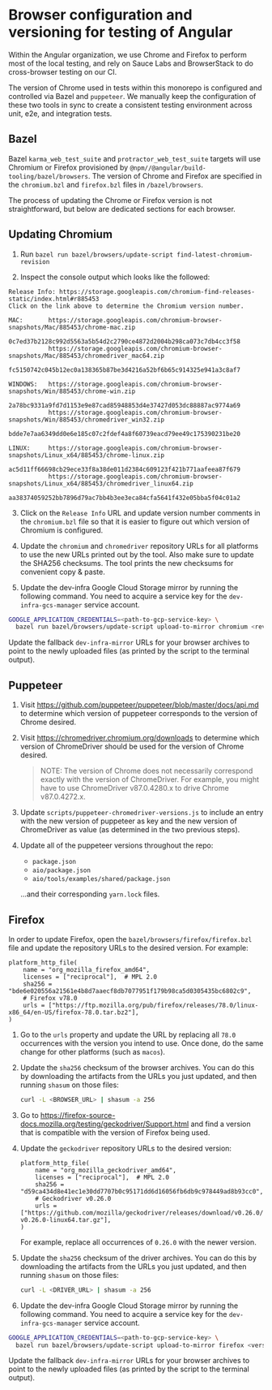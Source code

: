# Browser configuration and versioning for testing of Angular

Within the Angular organization, we use Chrome and Firefox to perform most of the local testing, and rely on Sauce Labs and BrowserStack to do cross-browser testing on our CI.

The version of Chrome used in tests within this monorepo is configured and controlled via Bazel and `puppeteer`.
We manually keep the configuration of these two tools in sync to create a consistent testing environment across unit, e2e, and integration tests.

## Bazel

Bazel `karma_web_test_suite` and `protractor_web_test_suite` targets will use Chromium or Firefox provisioned by `@npm//@angular/build-tooling/bazel/browsers`.
The version of Chrome and Firefox are specified in the `chromium.bzl` and `firefox.bzl` files in `/bazel/browsers`.

The process of updating the Chrome or Firefox version is not straightforward, but below are dedicated sections for each browser.

## Updating Chromium

1. Run `bazel run bazel/browsers/update-script find-latest-chromium-revision`

2. Inspect the console output which looks like the followed:

```
Release Info: https://storage.googleapis.com/chromium-find-releases-static/index.html#r885453
Click on the link above to determine the Chromium version number.

MAC:       https://storage.googleapis.com/chromium-browser-snapshots/Mac/885453/chrome-mac.zip
                0c7ed37b2128c992d5563a5b54d2c2790ce4872d2004b298ca073c7db4cc3f58
           https://storage.googleapis.com/chromium-browser-snapshots/Mac/885453/chromedriver_mac64.zip
                fc5150742c045b12ec0a138365b87be3d4216a52bf6b65c914325e941a3c8af7

WINDOWS:   https://storage.googleapis.com/chromium-browser-snapshots/Win/885453/chrome-win.zip
                2a78bc9331a9fd7d1153e9e87cad85948853d4e37427d053dc88887ac9774a69
           https://storage.googleapis.com/chromium-browser-snapshots/Win/885453/chromedriver_win32.zip
                bdde7e7aa6349dd0e6e185c07c2fdef4a8f60739eacd79ee49c175390231be20

LINUX:     https://storage.googleapis.com/chromium-browser-snapshots/Linux_x64/885453/chrome-linux.zip
                ac5d11ff66698cb29ece33f8a38de011d2384c609123f421b771aafeea87f679
           https://storage.googleapis.com/chromium-browser-snapshots/Linux_x64/885453/chromedriver_linux64.zip
                aa38374059252bb7896d79ac7bb4b3ee3eca84cfa5641f432e05bba5f04c01a2

```

3. Click on the `Release Info` URL and update version number comments in the `chromium.bzl` file so
   that it is easier to figure out which version of Chromium is configured.

4. Update the `chromium` and `chromedriver` repository URLs for all platforms to use the
   new URLs printed out by the tool. Also make sure to update the SHA256 checksums. The tool prints the
   new checksums for convenient copy & paste.

5. Update the dev-infra Google Cloud Storage mirror by running the following command.
   You need to acquire a service key for the `dev-infra-gcs-manager` service account.

```bash
GOOGLE_APPLICATION_CREDENTIALS=<path-to-gcp-service-key> \
  bazel run bazel/browsers/update-script upload-to-mirror chromium <revision-num>
```

Update the fallback `dev-infra-mirror` URLs for your browser archives to point to the newly
uploaded files (as printed by the script to the terminal output).

## Puppeteer

1. Visit https://github.com/puppeteer/puppeteer/blob/master/docs/api.md to determine which version of puppeteer corresponds to the version of Chrome desired.

2. Visit https://chromedriver.chromium.org/downloads to determine which version of ChromeDriver should be used for the version of Chrome desired.

   > NOTE:
   > The version of Chrome does not necessarily correspond exactly with the version of ChromeDriver.
   > For example, you might have to use ChromeDriver v87.0.4280.x to drive Chrome v87.0.4272.x.

3. Update `scripts/puppeteer-chromedriver-versions.js` to include an entry with the new version of puppeteer as key and the new version of ChromeDriver as value (as determined in the two previous steps).

4. Update all of the puppeteer versions throughout the repo:

   - `package.json`
   - `aio/package.json`
   - `aio/tools/examples/shared/package.json`

   ...and their corresponding `yarn.lock` files.

## Firefox

In order to update Firefox, open the `bazel/browsers/firefox/firefox.bzl` file and update the repository URLs to the desired version.
For example:

```bzl
platform_http_file(
    name = "org_mozilla_firefox_amd64",
    licenses = ["reciprocal"],  # MPL 2.0
    sha256 = "bde6e020556a21561e4b8d7aaecf8db7077951f179b98ca5d0305435bc6802c9",
    # Firefox v78.0
    urls = ["https://ftp.mozilla.org/pub/firefox/releases/78.0/linux-x86_64/en-US/firefox-78.0.tar.bz2"],
)
```

1. Go to the `urls` property and update the URL by replacing all `78.0` occurrences with the version you intend to use.
   Once done, do the same change for other platforms (such as `macos`).

2. Update the `sha256` checksum of the browser archives.
   You can do this by downloading the artifacts from the URLs you just updated, and then running `shasum` on those files:

   ```sh
   curl -L <BROWSER_URL> | shasum -a 256
   ```

3. Go to https://firefox-source-docs.mozilla.org/testing/geckodriver/Support.html and find a version that is compatible with the version of Firefox being used.

4. Update the `geckodriver` repository URLs to the desired version:

   ```bzl
   platform_http_file(
       name = "org_mozilla_geckodriver_amd64",
       licenses = ["reciprocal"],  # MPL 2.0
       sha256 = "d59ca434d8e41ec1e30dd7707b0c95171dd6d16056fb6db9c978449ad8b93cc0",
       # Geckodriver v0.26.0
       urls = ["https://github.com/mozilla/geckodriver/releases/download/v0.26.0/geckodriver-v0.26.0-linux64.tar.gz"],
   )
   ```

   For example, replace all occurrences of `0.26.0` with the newer version.

5. Update the `sha256` checksum of the driver archives.
   You can do this by downloading the artifacts from the URLs you just updated, and then running `shasum` on those files:

   ```sh
   curl -L <DRIVER_URL> | shasum -a 256
   ```

6. Update the dev-infra Google Cloud Storage mirror by running the following command.
   You need to acquire a service key for the `dev-infra-gcs-manager` service account.

```bash
GOOGLE_APPLICATION_CREDENTIALS=<path-to-gcp-service-key> \
  bazel run bazel/browsers/update-script upload-to-mirror firefox <version> <geckodriver-version>
```

Update the fallback `dev-infra-mirror` URLs for your browser archives to point to the newly
uploaded files (as printed by the script to the terminal output).

